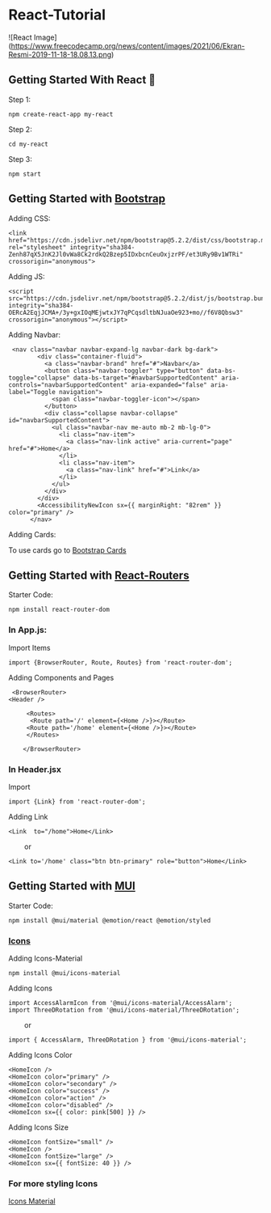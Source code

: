 # React-Tutorial
![React Image]
(https://www.freecodecamp.org/news/content/images/2021/06/Ekran-Resmi-2019-11-18-18.08.13.png)

## Getting Started With React 👾
Step 1:
```
npm create-react-app my-react
```

Step 2:
```
cd my-react
```

Step 3:
```
npm start
```

## Getting Started with [Bootstrap](https://getbootstrap.com/docs/5.2/getting-started/introduction/)
Adding CSS:
```
<link href="https://cdn.jsdelivr.net/npm/bootstrap@5.2.2/dist/css/bootstrap.min.css" rel="stylesheet" integrity="sha384-Zenh87qX5JnK2Jl0vWa8Ck2rdkQ2Bzep5IDxbcnCeuOxjzrPF/et3URy9Bv1WTRi" crossorigin="anonymous">
```

Adding JS:
```
<script src="https://cdn.jsdelivr.net/npm/bootstrap@5.2.2/dist/js/bootstrap.bundle.min.js" integrity="sha384-OERcA2EqjJCMA+/3y+gxIOqMEjwtxJY7qPCqsdltbNJuaOe923+mo//f6V8Qbsw3" crossorigin="anonymous"></script>
```

Adding Navbar:
```
 <nav class="navbar navbar-expand-lg navbar-dark bg-dark">
        <div class="container-fluid">
          <a class="navbar-brand" href="#">Navbar</a>
          <button class="navbar-toggler" type="button" data-bs-toggle="collapse" data-bs-target="#navbarSupportedContent" aria-controls="navbarSupportedContent" aria-expanded="false" aria-label="Toggle navigation">
            <span class="navbar-toggler-icon"></span>
          </button>
          <div class="collapse navbar-collapse" id="navbarSupportedContent">
            <ul class="navbar-nav me-auto mb-2 mb-lg-0">
              <li class="nav-item">
                <a class="nav-link active" aria-current="page" href="#">Home</a>
              </li>
              <li class="nav-item">
                <a class="nav-link" href="#">Link</a>
              </li>
            </ul>
          </div>
        </div>
        <AccessibilityNewIcon sx={{ marginRight: "82rem" }} color="primary" />
      </nav>
```

Adding Cards:

To use cards go to [Bootstrap Cards](https://getbootstrap.com/docs/5.2/components/card/)

## Getting Started with [React-Routers](https://reactrouter.com/en/main/start/tutorial)
Starter Code:
```
npm install react-router-dom
```

### In App.js:
Import Items
```
import {BrowserRouter, Route, Routes} from 'react-router-dom';
```

Adding Components and Pages
```
 <BrowserRouter>
<Header />   

     <Routes>
      <Route path='/' element={<Home />}></Route>
     <Route path='/home' element={<Home />}></Route>
     </Routes>
   
    </BrowserRouter>
```

### In Header.jsx
Import
```
import {Link} from 'react-router-dom';
```

Adding Link
```
<Link  to="/home">Home</Link>
```
        or
```
<Link to='/home' class="btn btn-primary" role="button">Home</Link>
```


## Getting Started with [MUI](https://mui.com/)
Starter Code:
```
npm install @mui/material @emotion/react @emotion/styled
```

### [Icons](https://mui.com/material-ui/material-icons/)

Adding Icons-Material
```
npm install @mui/icons-material
```

Adding Icons

```
import AccessAlarmIcon from '@mui/icons-material/AccessAlarm';
import ThreeDRotation from '@mui/icons-material/ThreeDRotation';
```
        or
```
import { AccessAlarm, ThreeDRotation } from '@mui/icons-material';
```

Adding Icons Color
```
<HomeIcon />
<HomeIcon color="primary" />
<HomeIcon color="secondary" />
<HomeIcon color="success" />
<HomeIcon color="action" />
<HomeIcon color="disabled" />
<HomeIcon sx={{ color: pink[500] }} />
```

Adding Icons Size
```
<HomeIcon fontSize="small" />
<HomeIcon />
<HomeIcon fontSize="large" />
<HomeIcon sx={{ fontSize: 40 }} />
```

### For more styling Icons 
[Icons Material](https://mui.com/material-ui/icons/)








